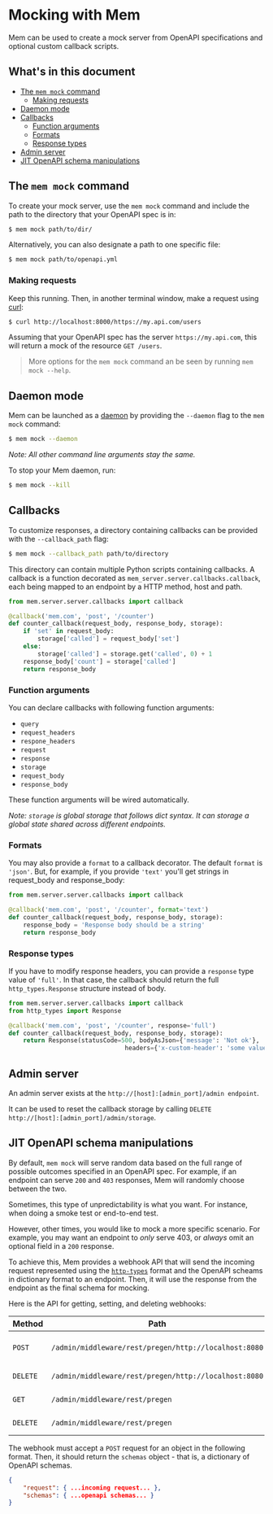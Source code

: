 # Mocking with Mem

Mem can be used to create a mock server from OpenAPI specifications and optional custom callback scripts.

## What's in this document

- [The `mem mock` command](#the-mem-mock-command)
    - [Making requests](#making-requests)
- [Daemon mode](#daemon-mode)
- [Callbacks](#callbacks)
    - [Function arguments](#function-arguments)
    - [Formats](#formats)
    - [Response types](#response-types)
- [Admin server](#admin-server)
- [JIT OpenAPI schema manipulations](#jit-openapi-schema-manipulations)

## The `mem mock` command

To create your mock server, use the `mem mock` command and include the path to the directory that your OpenAPI spec is in:

```bash
$ mem mock path/to/dir/
```

Alternatively, you can also designate a path to one specific file:

```bash
$ mem mock path/to/openapi.yml
```

### Making requests

Keep this running. Then, in another terminal window, make a request using [curl](https://curl.haxx.se/):

```bash
$ curl http://localhost:8000/https://my.api.com/users
```

Assuming that your OpenAPI spec has the server `https://my.api.com`, this will return a mock of the resource `GET /users`.

> More options for the `mem mock` command an be seen by running `mem mock --help`.

## Daemon mode

Mem can be launched as a [daemon](https://docs.docker.com/engine/reference/commandline/dockerd/) by providing the `--daemon` flag to the `mem mock` command:

```bash
$ mem mock --daemon
```

_Note: All other command line arguments stay the same._

To stop your Mem daemon, run:

```bash
$ mem mock --kill
```

## Callbacks

To customize responses, a directory containing callbacks can be provided with the `--callback_path` flag:

```bash
$ mem mock --callback_path path/to/directory
```

This directory can contain multiple Python scripts containing callbacks. A callback is a function decorated as 
`mem_server.server.callbacks.callback`, each being mapped to an endpoint by a HTTP method, host and path.

```python
from mem.server.server.callbacks import callback

@callback('mem.com', 'post', '/counter')
def counter_callback(request_body, response_body, storage):
    if 'set' in request_body:
        storage['called'] = request_body['set']
    else:
        storage['called'] = storage.get('called', 0) + 1
    response_body['count'] = storage['called']
    return response_body
```

### Function arguments

You can declare callbacks with following function arguments:
* `query` 
* `request_headers`
* `respone_headers`
* `request`
* `response`
* `storage`
* `request_body`
* `response_body`

These function arguments will be wired automatically.    

_Note: `storage` is global storage that follows dict syntax. It can storage a global state shared across different endpoints._

### Formats

You may also provide a `format` to a callback decorator. The default `format` is `'json'`. But, for example, if you provide `'text'` you'll get strings in request_body and response_body:

```python
from mem.server.server.callbacks import callback

@callback('mem.com', 'post', '/counter', format='text')
def counter_callback(request_body, response_body, storage):
    response_body = 'Response body should be a string'
    return response_body
```

### Response types

If you have to modify response headers, you can provide a `response` type value of `'full'`. In that case, the callback should return the full `http_types.Response` structure instead of body.

```python
from mem.server.server.callbacks import callback
from http_types import Response

@callback('mem.com', 'post', '/counter', response='full')
def counter_callback(request_body, response_body, storage):
    return Response(statusCode=500, bodyAsJson={'message': 'Not ok'},
                                headers={'x-custom-header': 'some value'})
```

## Admin server

An admin server exists at the `http://[host]:[admin_port]/admin endpoint`. 

It can be used to reset the callback storage by calling `DELETE http://[host]:[admin_port]/admin/storage`.

## JIT OpenAPI schema manipulations

By default, `mem mock` will serve random data based on the full range of possible outcomes specified in an OpenAPI spec. For example, if an endpoint can serve `200` and `403` responses, Mem will randomly choose between the two. 

Sometimes, this type of unpredictability is what you want. For instance, when doing a smoke test or end-to-end test. 

However, other times, you would like to mock a more specific scenario. For example, you may want an endpoint to _only_ serve 403, or _always_ omit an optional field in a `200` response.

To achieve this, Mem provides a webhook API that will send the incoming request represented using the [`http-types`](https://github.com/meeshkan/http-types/) format and the OpenAPI scheams in dictionary format to an endpoint. Then, it will use the response from the endpoint as the final schema for mocking. 

Here is the API for getting, setting, and deleting webhooks:

| Method | Path | Description |
| ------ | ---- | ----------- |
| `POST` | `/admin/middleware/rest/pregen/http://localhost:8080` | Notify the server to use the webhook http://localhost:8080. |
| `DELETE` | `/admin/middleware/rest/pregen/http://localhost:8080` | Delete the webhook http://localhost:8080. |
| `GET` | `/admin/middleware/rest/pregen` | Get all webhooks that have been registered. |
| `DELETE` | `/admin/middleware/rest/pregen` | Delete all registered webhooks. |

The webhook must accept a `POST` request for an object in the following format. Then, it should return the `schemas` object - that is, a dictionary of OpenAPI schemas.

```json
{
    "request": { ...incoming request... },
    "schemas": { ...openapi schemas... }
}
```
